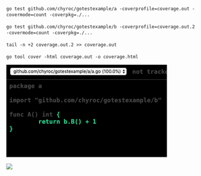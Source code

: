 
```shell

go test github.com/chyroc/gotestexample/a -coverprofile=coverage.out -covermode=count -coverpkg=./...

go test github.com/chyroc/gotestexample/b -coverprofile=coverage.out.2 -covermode=count -coverpkg=./...

tail -n +2 coverage.out.2 >> coverage.out

go tool cover -html coverage.out -o coverage.html

```

![](./assets/fc8ff74c-1b7d-4ed5-926b-fa3f7c3bb0f0.png)

![](./8cdf2a1d-f4f0-4d69-9aef-b022aa2f5e66.png)